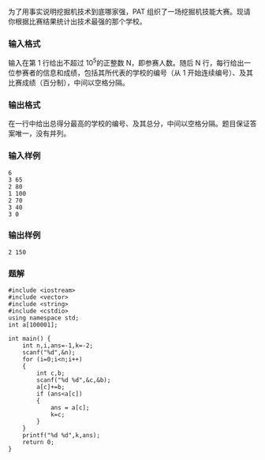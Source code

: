 为了用事实说明挖掘机技术到底哪家强，PAT 组织了一场挖掘机技能大赛。现请你根据比赛结果统计出技术最强的那个学校。
### 输入格式
输入在第 1 行给出不超过 10<sup>5</sup>的正整数 N，即参赛人数。随后 N 行，每行给出一位参赛者的信息和成绩，包括其所代表的学校的编号（从 1 开始连续编号）、及其比赛成绩（百分制），中间以空格分隔。
### 输出格式
在一行中给出总得分最高的学校的编号、及其总分，中间以空格分隔。题目保证答案唯一，没有并列。
### 输入样例
```
6
3 65
2 80
1 100
2 70
3 40
3 0
```
### 输出样例
```
2 150
```

### 题解
```
#include <iostream>
#include <vector>
#include <string>
#include <cstdio>
using namespace std;
int a[100001];

int main() {
    int n,i,ans=-1,k=-2;
    scanf("%d",&n);
    for (i=0;i<n;i++)
    {
        int c,b;
        scanf("%d %d",&c,&b);
        a[c]+=b;
        if (ans<a[c])
        {
            ans = a[c];
            k=c;
        }
    }
    printf("%d %d",k,ans);
    return 0;
}
```
